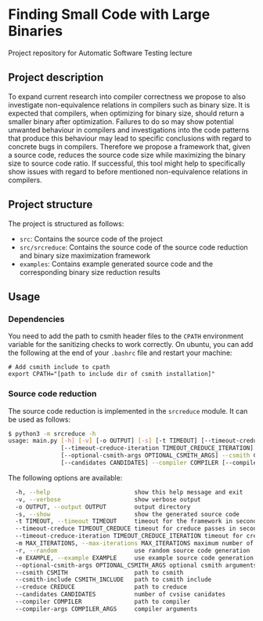 # Finding Small Code with Large Binaries

Project repository for Automatic Software Testing lecture

## Project description

To expand current research into compiler correctness we propose to also investigate non-equivalence relations in compilers such as binary size.
It is expected that compilers, when optimizing for binary size, should return a smaller binary after optimization.
Failures to do so may show potential unwanted behaviour in compilers and investigations into the code patterns that produce this behaviour may lead to specific conclusions with regard to concrete bugs in compilers.
Therefore we propose a framework that, given a source code, reduces the source code size while maximizing the binary size to source code ratio.
If successful, this tool might help to specifically show issues with regard to before mentioned non-equivalence relations in compilers.

## Project structure

The project is structured as follows:

- `src`: Contains the source code of the project
- `src/srcreduce`: Contains the source code of the source code reduction and binary size maximization framework
- `examples`: Contains example generated source code and the corresponding binary size reduction results

## Usage

### Dependencies

You need to add the path to csmith header files to the `CPATH` environment variable for the sanitizing checks to work correctly. On ubuntu, you can add the following at the end of your `.bashrc` file and restart your machine:
```
# Add csmith include to cpath
export CPATH="[path to include dir of csmith installation]"
```

### Source code reduction

The source code reduction is implemented in the `srcreduce` module. It can be used as follows:

```bash
$ python3 -m srcreduce -h
usage: main.py [-h] [-v] [-o OUTPUT] [-s] [-t TIMEOUT] [--timeout-creduce TIMEOUT_CREDUCE]
               [--timeout-creduce-iteration TIMEOUT_CREDUCE_ITERATION] [-m MAX_ITERATIONS] [-r] [-e EXAMPLE]
               [--optional-csmith-args OPTIONAL_CSMITH_ARGS] --csmith CSMITH --csmith-include CSMITH_INCLUDE --creduce CREDUCE
               [--candidates CANDIDATES] --compiler COMPILER [--compiler-args COMPILER_ARGS]
```

The following options are available:
```bash
  -h, --help                        show this help message and exit
  -v, --verbose                     show verbose output
  -o OUTPUT, --output OUTPUT        output directory
  -s, --show                        show the generated source code
  -t TIMEOUT, --timeout TIMEOUT     timeout for the framework in seconds
  --timeout-creduce TIMEOUT_CREDUCE timeout for creduce passes in seconds
  --timeout-creduce-iteration TIMEOUT_CREDUCE_ITERATION timeout for creduce per iteration in seconds
  -m MAX_ITERATIONS, --max-iterations MAX_ITERATIONS maximum number of iterations
  -r, --random                      use random source code generation
  -e EXAMPLE, --example EXAMPLE     use example source code generation based on the given example file
  --optional-csmith-args OPTIONAL_CSMITH_ARGS optional csmith arguments
  --csmith CSMITH                   path to csmith
  --csmith-include CSMITH_INCLUDE   path to csmith include
  --creduce CREDUCE                 path to creduce
  --candidates CANDIDATES           number of cvsise canidates
  --compiler COMPILER               path to compiler
  --compiler-args COMPILER_ARGS     compiler arguments
```
